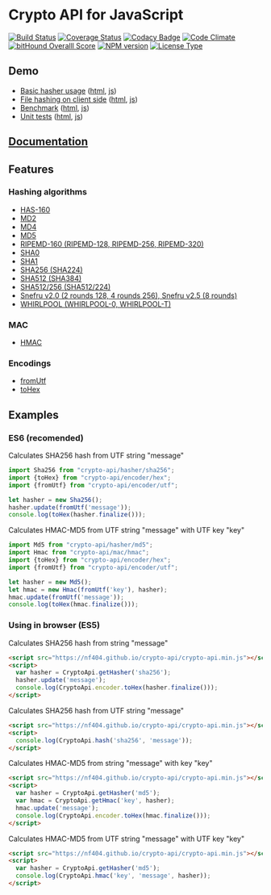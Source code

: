 # Crypto API for JavaScript

[![Build Status](https://travis-ci.org/nf404/crypto-api.svg?branch=master)](https://travis-ci.org/nf404/crypto-api)
[![Coverage Status](https://coveralls.io/repos/nf404/crypto-api/badge.svg?branch=master&service=github)](https://coveralls.io/github/nf404/crypto-api?branch=master)
[![Codacy Badge](https://api.codacy.com/project/badge/grade/aaf2b599d7194aeaa9bbb74ec8c6212c)](https://www.codacy.com/app/nf404/crypto-api)
[![Code Climate](https://codeclimate.com/github/nf404/crypto-api/badges/gpa.svg)](https://codeclimate.com/github/nf404/crypto-api)
[![bitHound Overalll Score](https://www.bithound.io/github/nf404/crypto-api/badges/score.svg)](https://www.bithound.io/github/nf404/crypto-api)
[![NPM version](https://img.shields.io/npm/v/crypto-api.svg)](https://www.npmjs.com/package/crypto-api)
[![License Type](https://img.shields.io/badge/license-MIT-blue.svg)](LICENSE.md)

## Demo
* [Basic hasher usage](https://nf404.github.io/crypto-api/example/hasher-basic.html)
([html](https://github.com/nf404/crypto-api/tree/master/example/hasher-basic.html), 
[js](https://github.com/nf404/crypto-api/tree/master/example/hasher-basic.js))
* [File hashing on client side](https://nf404.github.io/crypto-api/example/hasher-file.html)
([html](https://github.com/nf404/crypto-api/tree/master/example/hasher-file.html), 
[js](https://github.com/nf404/crypto-api/tree/master/example/hasher-file.js))
* [Benchmark](https://nf404.github.io/crypto-api/example/benchmark.html)
([html](https://github.com/nf404/crypto-api/tree/master/example/benchmark.html), 
[js](https://github.com/nf404/crypto-api/tree/master/example/benchmark.js))
* [Unit tests](https://nf404.github.io/crypto-api/example/unit-tests.html)
([html](https://github.com/nf404/crypto-api/tree/master/example/unit-tests.html), 
[js](https://github.com/nf404/crypto-api/tree/master/example/unit-tests.js))

## [Documentation](https://nf404.github.io/crypto-api/)

## Features

### Hashing algorithms
* [HAS-160](https://nf404.github.io/crypto-api/class/src/hasher/has160.js~Has160.html)
* [MD2](https://nf404.github.io/crypto-api/class/src/hasher/md2.js~Md2.html)
* [MD4](https://nf404.github.io/crypto-api/class/src/hasher/md4.js~Md4.html)
* [MD5](https://nf404.github.io/crypto-api/class/src/hasher/md5.js~Md5.html)
* [RIPEMD-160 (RIPEMD-128, RIPEMD-256, RIPEMD-320)](https://nf404.github.io/crypto-api/class/src/hasher/ripemd.js~Ripemd.html)
* [SHA0](https://nf404.github.io/crypto-api/class/src/hasher/sha0.js~Sha0.html)
* [SHA1](https://nf404.github.io/crypto-api/class/src/hasher/sha1.js~Sha1.html)
* [SHA256 (SHA224)](https://nf404.github.io/crypto-api/class/src/hasher/sha256.js~Sha256.html)
* [SHA512 (SHA384)](https://nf404.github.io/crypto-api/class/src/hasher/sha512.js~Sha512.html)
* [SHA512/256 (SHA512/224)](https://nf404.github.io/crypto-api/class/src/hasher/sha512.js~Sha512.html)
* [Snefru v2.0 (2 rounds 128, 4 rounds 256), Snefru v2.5 (8 rounds)](https://nf404.github.io/crypto-api/class/src/hasher/snefru.js~Snefru.html)
* [WHIRLPOOL (WHIRLPOOL-0, WHIRLPOOL-T)](https://nf404.github.io/crypto-api/class/src/hasher/whirlpool.js~Whirlpool.html)

### MAC
* [HMAC](https://nf404.github.io/crypto-api/class/src/mac/hmac.js~Hmac.html)

### Encodings
* [fromUtf](https://nf404.github.io/crypto-api/function/index.html#static-function-fromUtf)
* [toHex](https://nf404.github.io/crypto-api/function/index.html#static-function-toHex)

## Examples

### ES6 (recomended)

Calculates SHA256 hash from UTF string "message"
```javascript
import Sha256 from "crypto-api/hasher/sha256";
import {toHex} from "crypto-api/encoder/hex";
import {fromUtf} from "crypto-api/encoder/utf";

let hasher = new Sha256();
hasher.update(fromUtf('message'));
console.log(toHex(hasher.finalize()));
```

Calculates HMAC-MD5 from UTF string "message" with UTF key "key" 
```javascript
import Md5 from "crypto-api/hasher/md5";
import Hmac from "crypto-api/mac/hmac";
import {toHex} from "crypto-api/encoder/hex";
import {fromUtf} from "crypto-api/encoder/utf";

let hasher = new Md5();
let hmac = new Hmac(fromUtf('key'), hasher);
hmac.update(fromUtf('message'));
console.log(toHex(hmac.finalize()));
```

### Using in browser (ES5)

Calculates SHA256 hash from string "message"
```html
<script src="https://nf404.github.io/crypto-api/crypto-api.min.js"></script>
<script>
  var hasher = CryptoApi.getHasher('sha256');
  hasher.update('message');
  console.log(CryptoApi.encoder.toHex(hasher.finalize()));
</script>
```

Calculates SHA256 hash from UTF string "message"
```html
<script src="https://nf404.github.io/crypto-api/crypto-api.min.js"></script>
<script>
  console.log(CryptoApi.hash('sha256', 'message'));
</script>
```

Calculates HMAC-MD5 from string "message" with key "key"
```html
<script src="https://nf404.github.io/crypto-api/crypto-api.min.js"></script>
<script>
  var hasher = CryptoApi.getHasher('md5');
  var hmac = CryptoApi.getHmac('key', hasher);
  hmac.update('message');
  console.log(CryptoApi.encoder.toHex(hmac.finalize()));
</script>
```
Calculates HMAC-MD5 from UTF string "message" with UTF key "key"
```html
<script src="https://nf404.github.io/crypto-api/crypto-api.min.js"></script>
<script>
  var hasher = CryptoApi.getHasher('md5');
  console.log(CryptoApi.hmac('key', 'message', hasher));
</script>
```